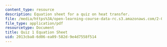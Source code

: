 ```yaml
---
content_type: resource
description: Equation sheet for a quiz on heat transfer.
file: /media/https%3A/open-learning-course-data-rc.s3.amazonaws.com/2-051-introduction-to-heat-transfer-fall-2015/2013cba86d06ea09582d9e4d7558f514_MIT2_051F15_EqnSheet_Q1.pdf
file_type: application/pdf
resourcetype: Document
title: Quiz 1 Equation Sheet
uid: 2013cba8-6d06-ea09-582d-9e4d7558f514
---
```

